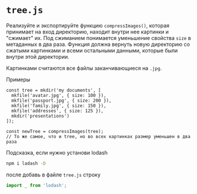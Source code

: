 # `tree.js`
Реализуйте и экспортируйте функцию `compressImages()`, которая принимает на вход директорию, находит внутри нее картинки и "сжимает" их. Под сжиманием понимается уменьшение свойства `size` в метаданных в два раза. Функция должна вернуть новую директорию со сжатыми картинками и всеми остальными данными, которые были внутри этой директории.

Картинками считаются все файлы заканчивающиеся на `.jpg`.

Примеры
```
const tree = mkdir('my documents', [
  mkfile('avatar.jpg', { size: 100 }),
  mkfile('passport.jpg', { size: 200 }),
  mkfile('family.jpg', { size: 150 }),
  mkfile('addresses', { size: 125 }),
  mkdir('presentations')
]);
 
const newTree = compressImages(tree);
// То же самое, что и tree, но во всех картинках размер уменьшен в два раза
```

Подсказка, если нужно установи lodash
```sh
npm i ladash -D
```
после добавь в файле `tree.js` строку
```js
import _ from 'lodash';
```